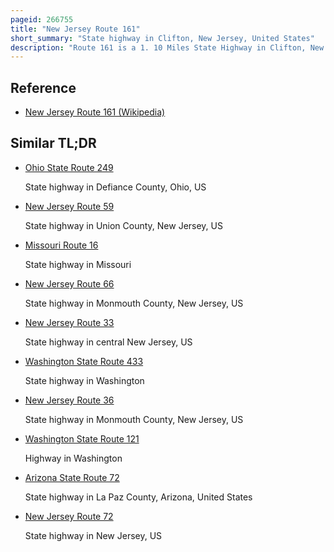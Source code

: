 ```yaml
---
pageid: 266755
title: "New Jersey Route 161"
short_summary: "State highway in Clifton, New Jersey, United States"
description: "Route 161 is a 1. 10 Miles State Highway in Clifton, New Jersey, United States, running along Clifton Avenue between Allwood Road and Van Houten Avenue. Although it is a signed State Highway it does not connect to any other state-maintained Roadways. However, the south terminus is aligned just northeast of the interchange of Route 3 and the Garden State Parkway. The Highway originated as Route S3 Spur, a suffixed Spur of State Highway Route 3 to State Highway Route 6. The Route was redesignated in 1953 as Route 161, though in one late 1950s Essex County Hagstrom Map and in the Nj Highway Code for Mid-Block Crosswalks the Highway is shown as Route 61. It is unknown whether Route 61 existed."
---
```


## Reference

- [New Jersey Route 161 (Wikipedia)](https://en.wikipedia.org/?curid=266755)

## Similar TL;DR

- [Ohio State Route 249](/tldr/en/ohio-state-route-249)

  State highway in Defiance County, Ohio, US

- [New Jersey Route 59](/tldr/en/new-jersey-route-59)

  State highway in Union County, New Jersey, US

- [Missouri Route 16](/tldr/en/missouri-route-16)

  State highway in Missouri

- [New Jersey Route 66](/tldr/en/new-jersey-route-66)

  State highway in Monmouth County, New Jersey, US

- [New Jersey Route 33](/tldr/en/new-jersey-route-33)

  State highway in central New Jersey, US

- [Washington State Route 433](/tldr/en/washington-state-route-433)

  State highway in Washington

- [New Jersey Route 36](/tldr/en/new-jersey-route-36)

  State highway in Monmouth County, New Jersey, US

- [Washington State Route 121](/tldr/en/washington-state-route-121)

  Highway in Washington

- [Arizona State Route 72](/tldr/en/arizona-state-route-72)

  State highway in La Paz County, Arizona, United States

- [New Jersey Route 72](/tldr/en/new-jersey-route-72)

  State highway in New Jersey, US
